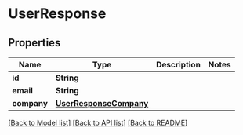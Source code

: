 # UserResponse

## Properties
Name | Type | Description | Notes
------------ | ------------- | ------------- | -------------
**id** | **String** |  | 
**email** | **String** |  | 
**company** | [**UserResponseCompany**](UserResponseCompany.md) |  | 

[[Back to Model list]](../README.md#documentation-for-models) [[Back to API list]](../README.md#documentation-for-api-endpoints) [[Back to README]](../README.md)


